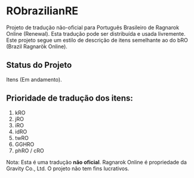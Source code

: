 # RObrazilianRE
Projeto de tradução não-oficial para Português Brasileiro de Ragnarok Online (Renewal).
Esta tradução pode ser distribuída e usada livremente.
Este projeto segue um estilo de descrição de itens semelhante ao do bRO (Brazil Ragnarök Online).


## Status do Projeto
Itens (Em andamento).

## Prioridade de tradução dos itens:
1. kRO
2. jRO
3. iRO
4. idRO
5. twRO
6. GGHRO
7. phRO / cRO

Nota: Esta é uma tradução **não oficial**. Ragnarok Online é propriedade da Gravity Co., Ltd. O projeto não tem fins lucrativos.
